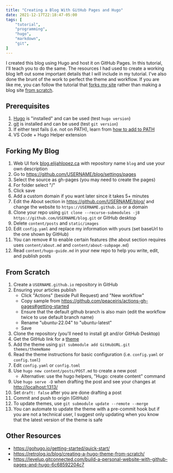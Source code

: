 ```yaml
---
title: "Creating a Blog With GitHub Pages and Hugo"
date: 2021-12-17T22:18:47-05:00
tags: [
    "tutorial",
    "programming",
    "hugo",
    "markdown",
    "git",
]
---
```


I created this blog using Hugo and host it on GitHub Pages. In this tutorial, I'll teach you to do the same.
The resources I had used to create a working blog left out some important details that I will include in my tutorial.
I've also done the brunt of the work to perfect the theme and workflow.
If you are like me, you can follow the tutorial that [forks my site](#forking-my-site) rather than making a blog site [from scratch](#from-scratch).

## Prerequisites

1. [Hugo](https://gohugo.io/getting-started/installing#binary-cross-platform) is "installed" and can be used (test `hugo version`)
2. [git](https://git-scm.com/downloads) is installed and can be used (test `git version`)
3. If either test fails (i.e. not on PATH), learn from [how to add to PATH](https://duckduckgo.com/?t=ffab&q=how+to+add+to+path&ia=web)
4. VS Code + Hugo Helper extension

## Forking My Blog

1. Web UI fork [blog.elijahlopez.ca](https://github.com/elibroftw/blog.elijahlopez.ca) with repository name `blog` and use your own description
2. Go to https://github.com/USERNAME/blog/settings/pages
3. Select the source as gh-pages (you may need to create the pages)
4. For folder select "/"
5. Click save
6. Add a custom domain if you want later since it takes 5+ minutes
7. Edit the About section in https://github.com/USERNAME/blog/ and change the website to `https://USERNAME.github.io` or a domain
8. Clone your repo using `git clone --recurse-submodules -j8 https://github.com/USERNAME/blog.git` or GitHub desktop
9. Delete `content/posts` and `static/images`
10. Edit `config.yaml` and replace my information with yours (set baseUrl to the one shown by GitHub)
11. You can remove \# to enable certain features (the about section requires uses `content/about.md` and `content/about-subpage.md`)
12. Read `content/hugo-guide.md` in your new repo to help you write, edit, and publish posts

## From Scratch

1. Create a `USERNAME.github.io` repository in GitHub
2. Ensuring your articles publish
    - Click "Actions" (beside Pull Request) and "New workflow"
    - Copy sample from https://github.com/peaceiris/actions-gh-pages#getting-started
    - Ensure that the default github branch is also main (edit the workflow twice to use default branch name)
    - Rename "ubuntu-22.04" to "ubuntu-latest"
    - Save
3. Clone the repository (you'll need to install git and/or GitHub Desktop)
4. Get the GitHub link for a [theme](https://themes.gohugo.io/)
5. Add the theme using `git submodule add GitHubURL.git themes/themeName`
6. Read the theme instructions for basic configuration (i.e. `config.yaml` or `config.toml`)
7. Edit `config.yaml` or `config.toml`
8. Use `hugo new content/posts/POST.md` to create a new post
    - Alternative: use the hugo helpers, "Hugo: create content" command
9. Use `hugo serve -D` when drafting the post and see your changes at [http://localhost:1313/](http://localhost:1313/)
10. Set `draft: false` after you are done drafting a post
11. Commit and push to origin (GitHub)
12. To update themes, use `git submodule update --remote --merge`
13. You can automate to update the theme with a pre-commit hook but if you are not a technical user, I suggest only updating when you know that the latest version of the theme is safe

## Other Resources

- https://gohugo.io/getting-started/quick-start/
- https://retrolog.io/blog/creating-a-hugo-theme-from-scratch/
- https://levelup.gitconnected.com/build-a-personal-website-with-github-pages-and-hugo-6c68592204c7
